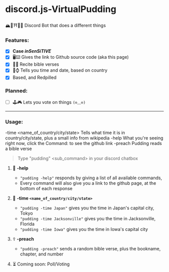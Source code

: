 # discord.js-VirtualPudding
🏔🌸⛩🎌🚅 Discord Bot that does a different things

### Features:
- [x] **Case *inSenSiTIVE***
- [x] 🖥⌨ Gives the link to Github source code (aka this page)
- [x] 🍞🙏 Recite bible verses 
- [x] 📆⌚ Tells you time and date, based on country 
- [x] Based, and Redpilled

### Planned:
- [ ] 🕹🎮 Lets you vote on things `(⊙﹏⊙)`

---

### Usage:
-time <name_of_country/city/state>
Tells what time it is in country/city/state, plus a small info from wikipedia
-help
What you're seeing right now, click the Command: <link> to see the github link
-preach
Pudding reads a bible verse
> Type "pudding" <command> <sub_command> in your discord chatbox

1. 🐙 **-help**
   - `"pudding -help"` responds by giving a list of all available commands,
   - Every command will also give you a link to the github page, at the bottom of each response

2. 📆 **-time `<name_of_country/city/state>`**
   - `"pudding -time Japan"` gives you the time in Japan's capital city, Tokyo
   - `"pudding -time Jacksonville"` gives you the time in Jacksonville, Florida
   - `"pudding -time Iowa"` gives you the time in Iowa's capital city

3. ☦ **-preach**
   - `"pudding -preach"` sends a random bible verse, plus the bookname, chapter, and number

4. ⏳ Coming soon: Poll/Voting